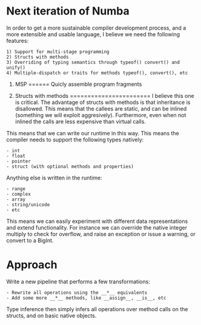 Next iteration of Numba
=======================

In order to get a more sustainable compiler development process,
and a more extensible and usable language, I believe we need
the following features:

    1) Support for multi-stage programming
    2) Structs with methods
    3) Overriding of typing semantics through typeof() convert() and unify()
    4) Multiple-dispatch or traits for methods typeof(), convert(), etc

1. MSP
======
Quicly assemble program fragments

2. Structs with methods
=======================
I believe this one is critical. The advantage of structs with methods is that
inheritance is disallowed. This means that the callees are static, and can be
inlined (something we will exploit aggresively). Furthermore, even when not
inlined the calls are less expensive than virtual calls.

This means that we can write our runtime in this way. This means the compiler
needs to support the following types natively:

    - int
    - float
    - pointer
    - struct (with optional methods and properties)

Anything else is written in the runtime:

    - range
    - complex
    - array
    - string/unicode
    - etc

This means we can easily experiment with different data representations and
extend functionality. For instance we can override the native integer multiply
to check for overflow, and raise an exception or issue a warning, or convert to
a BigInt.

Approach
========

Write a new pipeline that performs a few transformations:

    - Rewrite all operations using the __*__ equivalents
    - Add some more __*__ methods, like __assign__, __is__, etc

Type inference then simply infers all operations over method calls on the structs,
and on basic native objects.
